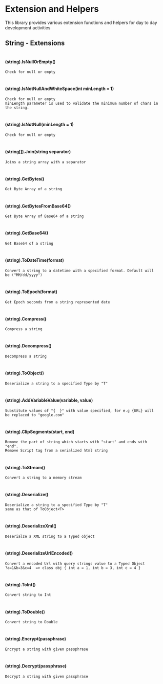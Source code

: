 # Extension and Helpers
This library provides various extension functions and helpers for day to day development activities
  
## String - Extensions
#
#### (string).IsNullOrEmpty()
    Check for null or empty
#
#### (string).IsNotNullAndWhiteSpace(int minLength = 1)
    Check for null or empty
    minLength parameter is used to validate the minimum number of chars in the string.
#
#### (string).IsNotNull(minLength = 1)
    Check for null or empty
#
#### (string[]).Join(string separator)
	Joins a string array with a separator
#
#### (string).GetBytes()
	Get Byte Array of a string
#
#### (string).GetBytesFromBase64()
	Get Byte Array of Base64 of a string
#
#### (string).GetBase64()
	Get Base64 of a string
#
#### (string).ToDateTime(format)
	Convert a string to a datetime with a specified format. Default will be ("MM/dd/yyyy")
#
#### (string).ToEpoch(format)
	Get Epoch seconds from a string represented date
#
#### (string).Compress()
	Compress a string
#
#### (string).Decompress()
	Decompress a string
#
#### (string).ToObject<T>()
	Deserialize a string to a specified Type by "T"
#
#### (string).AddVariableValue(variable, value)
	Substitute values of "{  }" with value specified, for e.g {URL} will be replaced to "google.com"
#
#### (string).ClipSegments(start, end)
	Remove the part of string which starts with "start" and ends with "end". 
    Remove Script tag from a serialized html string
#
#### (string).ToStream()
	Convert a string to a memory stream
#
#### (string).Deserialize<T>()
    Deserialize a string to a specified Type by "T"
	same as that of ToObject<T>
#
#### (string).DeserializeXml<T>()
    Deserialze a XML string to a Typed object
#
#### (string).DeserializeUrlEncoded<T>()
    Convert a encoded Url with query strings value to a Typed Object
    ?a=1&b=3&c=4  => class obj { int a = 1, int b = 3, int c = 4 }
#
#### (string).ToInt()
    Convert string to Int
#
#### (string).ToDouble()
    Convert string to Double
#
#### (string).Encrypt(passphrase)
    Encrypt a string with given passphrase
#
#### (string).Decrypt(passphrase)
    Decrypt a string with given passphrase

